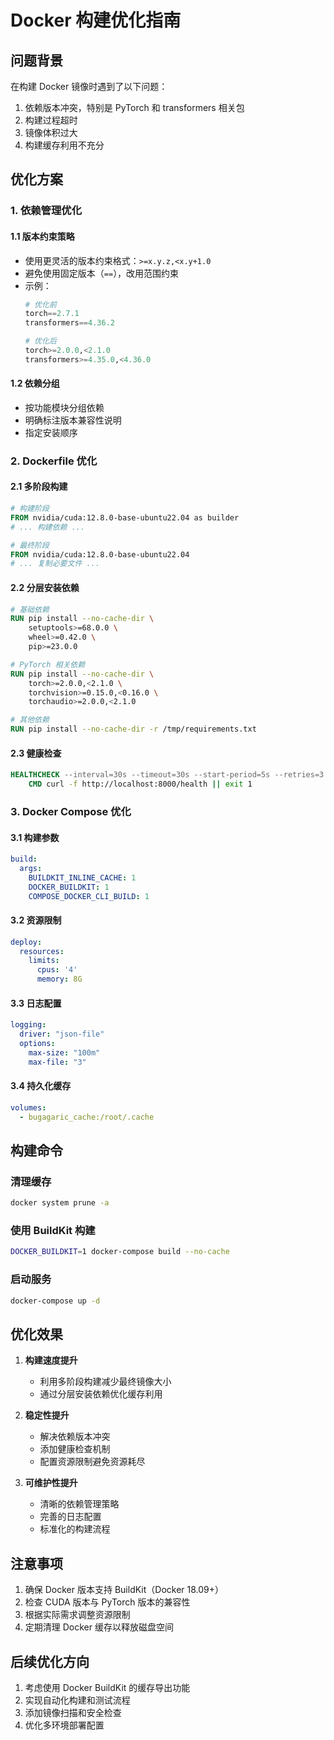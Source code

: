 # Docker 构建优化指南

## 问题背景

在构建 Docker 镜像时遇到了以下问题：
1. 依赖版本冲突，特别是 PyTorch 和 transformers 相关包
2. 构建过程超时
3. 镜像体积过大
4. 构建缓存利用不充分

## 优化方案

### 1. 依赖管理优化

#### 1.1 版本约束策略
- 使用更灵活的版本约束格式：`>=x.y.z,<x.y+1.0`
- 避免使用固定版本（`==`），改用范围约束
- 示例：
  ```python
  # 优化前
  torch==2.7.1
  transformers==4.36.2
  
  # 优化后
  torch>=2.0.0,<2.1.0
  transformers>=4.35.0,<4.36.0
  ```

#### 1.2 依赖分组
- 按功能模块分组依赖
- 明确标注版本兼容性说明
- 指定安装顺序

### 2. Dockerfile 优化

#### 2.1 多阶段构建
```dockerfile
# 构建阶段
FROM nvidia/cuda:12.8.0-base-ubuntu22.04 as builder
# ... 构建依赖 ...

# 最终阶段
FROM nvidia/cuda:12.8.0-base-ubuntu22.04
# ... 复制必要文件 ...
```

#### 2.2 分层安装依赖
```dockerfile
# 基础依赖
RUN pip install --no-cache-dir \
    setuptools>=68.0.0 \
    wheel>=0.42.0 \
    pip>=23.0.0

# PyTorch 相关依赖
RUN pip install --no-cache-dir \
    torch>=2.0.0,<2.1.0 \
    torchvision>=0.15.0,<0.16.0 \
    torchaudio>=2.0.0,<2.1.0

# 其他依赖
RUN pip install --no-cache-dir -r /tmp/requirements.txt
```

#### 2.3 健康检查
```dockerfile
HEALTHCHECK --interval=30s --timeout=30s --start-period=5s --retries=3 \
    CMD curl -f http://localhost:8000/health || exit 1
```

### 3. Docker Compose 优化

#### 3.1 构建参数
```yaml
build:
  args:
    BUILDKIT_INLINE_CACHE: 1
    DOCKER_BUILDKIT: 1
    COMPOSE_DOCKER_CLI_BUILD: 1
```

#### 3.2 资源限制
```yaml
deploy:
  resources:
    limits:
      cpus: '4'
      memory: 8G
```

#### 3.3 日志配置
```yaml
logging:
  driver: "json-file"
  options:
    max-size: "100m"
    max-file: "3"
```

#### 3.4 持久化缓存
```yaml
volumes:
  - bugagaric_cache:/root/.cache
```

## 构建命令

### 清理缓存
```bash
docker system prune -a
```

### 使用 BuildKit 构建
```bash
DOCKER_BUILDKIT=1 docker-compose build --no-cache
```

### 启动服务
```bash
docker-compose up -d
```

## 优化效果

1. **构建速度提升**
   - 利用多阶段构建减少最终镜像大小
   - 通过分层安装依赖优化缓存利用

2. **稳定性提升**
   - 解决依赖版本冲突
   - 添加健康检查机制
   - 配置资源限制避免资源耗尽

3. **可维护性提升**
   - 清晰的依赖管理策略
   - 完善的日志配置
   - 标准化的构建流程

## 注意事项

1. 确保 Docker 版本支持 BuildKit（Docker 18.09+）
2. 检查 CUDA 版本与 PyTorch 版本的兼容性
3. 根据实际需求调整资源限制
4. 定期清理 Docker 缓存以释放磁盘空间

## 后续优化方向

1. 考虑使用 Docker BuildKit 的缓存导出功能
2. 实现自动化构建和测试流程
3. 添加镜像扫描和安全检查
4. 优化多环境部署配置 